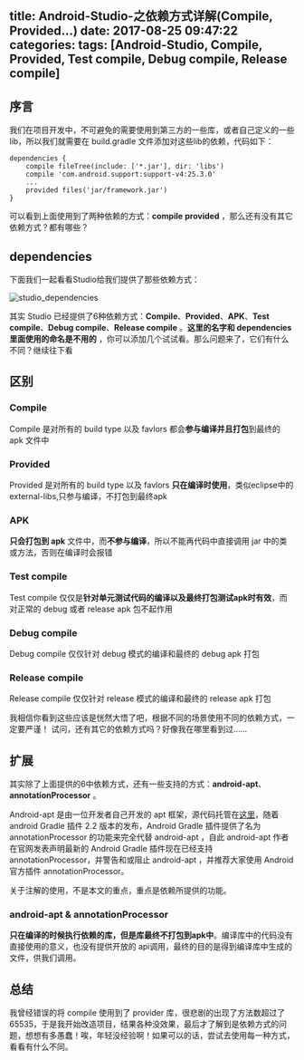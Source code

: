 title: Android-Studio-之依赖方式详解(Compile, Provided...)
date: 2017-08-25 09:47:22
categories:
tags: [Android-Studio, Compile, Provided, Test compile, Debug compile, Release compile]
---

## 序言

我们在项目开发中，不可避免的需要使用到第三方的一些库，或者自己定义的一些lib，所以我们就需要在 build.gradle 文件添加对这些lib的依赖，代码如下：

``` gr
dependencies {
    compile fileTree(include: ['*.jar'], dir: 'libs')
    compile 'com.android.support:support-v4:25.3.0'
    ...
    provided files('jar/framework.jar')
}
```

可以看到上面使用到了两种依赖的方式：**compile** **provided** ，那么还有没有其它依赖方式？都有哪些？

## dependencies

下面我们一起看看Studio给我们提供了那些依赖方式：

![studio_dependencies](http://7xod2d.com1.z0.glb.clouddn.com//studio/studio_six_dependencies.png)

其实 Studio 已经提供了6种依赖方式：**Compile**、**Provided**、**APK**、**Test compile**、**Debug compile**、**Release compile** 。**这里的名字和 dependencies 里面使用的命名是不用的** ，你可以添加几个试试看。那么问题来了，它们有什么不同？继续往下看

<!-- more -->

## 区别

### Compile

Compile 是对所有的 build type 以及 favlors 都会**参与编译并且打包**到最终的 apk 文件中

### Provided

Provided 是对所有的 build type 以及 favlors **只在编译时使用**，类似eclipse中的external-libs,只参与编译，不打包到最终apk

### APK

**只会打包到 apk** 文件中，而**不参与编译**，所以不能再代码中直接调用 jar 中的类或方法，否则在编译时会报错

### Test compile

Test compile 仅仅是**针对单元测试代码的编译以及最终打包测试apk时有效**，而对正常的 debug 或者 release apk 包不起作用

### Debug compile

Debug compile 仅仅针对 debug 模式的编译和最终的 debug apk 打包

### Release compile

Release compile 仅仅针对 release 模式的编译和最终的 release apk 打包

我相信你看到这些应该是恍然大悟了吧，根据不同的场景使用不同的依赖方式，一定要严谨！ 试问，还有其它的依赖方式吗？好像我在哪里看到过……

## 扩展

其实除了上面提供的6中依赖方式，还有一些支持的方式：**android-apt**、**annotationProcessor** 。

Android-apt 是由一位开发者自己开发的 apt 框架，源代码托管在[这里](https://bitbucket.org/hvisser/android-apt)，随着 android Gradle 插件 2.2 版本的发布，Android Gradle 插件提供了名为 annotationProcessor 的功能来完全代替 android-apt ，自此 android-apt 作者在官网发表声明最新的 Android Gradle 插件现在已经支持 annotationProcessor，并警告和或阻止 android-apt ，并推荐大家使用 Android 官方插件 annotationProcessor。

关于注解的使用，不是本文的重点，重点是依赖所提供的功能。

### android-apt & annotationProcessor

**只在编译的时候执行依赖的库，但是库最终不打包到apk中**。编译库中的代码没有直接使用的意义，也没有提供开放的 api调用，最终的目的是得到编译库中生成的文件，供我们调用。

## 总结

我曾经错误的将 compile 使用到了 provider 库，很悲剧的出现了方法数超过了65535，于是我开始改造项目，结果各种没效果，最后才了解到是依赖方式的问题，想想有多愚蠢！唉，年轻没经验啊！如果可以的话，尝试去使用每一种方式，看看有什么不同。

